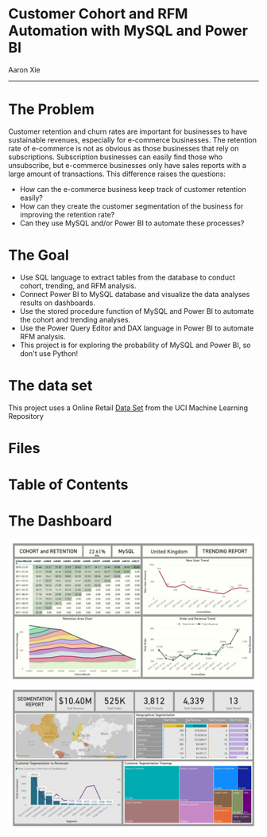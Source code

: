 # Customer Cohort and RFM Automation with MySQL and Power BI
Aaron Xie
___

# The Problem
Customer retention and churn rates are important for businesses to have sustainable revenues, especially for e-commerce businesses. The retention rate of e-commerce is not as obvious as those businesses that rely on subscriptions. Subscription businesses can easily find those who unsubscribe, but e-commerce businesses only have sales reports with a large amount of transactions. This difference raises the questions: 
* How can the e-commerce business keep track of customer retention easily? 
* How can they create the customer segmentation of the business for improving the retention rate?
* Can they use MySQL and/or Power BI to automate these processes?

# The Goal
* Use SQL language to extract tables from the database to conduct cohort, trending, and RFM analysis.
* Connect Power BI to MySQL database and visualize the data analyses results on dashboards.
* Use the stored procedure function of MySQL and Power BI to automate the cohort and trending analyses.
* Use the Power Query Editor and DAX language in Power BI to automate RFM analysis.
* This project is for exploring the probability of MySQL and Power BI, so don't use Python!

# The data set
This project uses a Online Retail [Data Set](https://archive.ics.uci.edu/ml/datasets/online+retail) from the UCI Machine Learning Repository

# Files

# Table of Contents

# The Dashboard
![Dashboard 1](https://github.com/aaronxxie/cohort-RFM-MySQL/blob/main/Dashboard_1.jpg?raw=true)
![Dashboard 2](https://github.com/aaronxxie/Cohort-RFM-MySQL/blob/main/Dashboard_2.jpg?raw=true)

